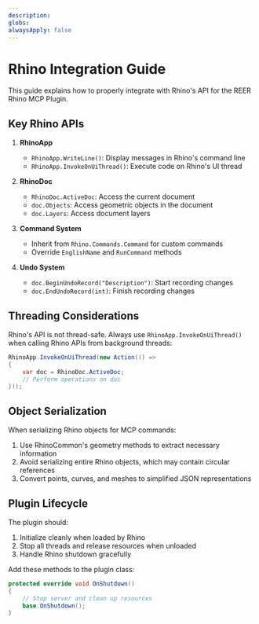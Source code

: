 ```yaml
---
description:
globs:
alwaysApply: false
---
```

# Rhino Integration Guide

This guide explains how to properly integrate with Rhino's API for the REER Rhino MCP Plugin.

## Key Rhino APIs

1. **RhinoApp**
   - `RhinoApp.WriteLine()`: Display messages in Rhino's command line
   - `RhinoApp.InvokeOnUiThread()`: Execute code on Rhino's UI thread

2. **RhinoDoc**
   - `RhinoDoc.ActiveDoc`: Access the current document
   - `doc.Objects`: Access geometric objects in the document
   - `doc.Layers`: Access document layers

3. **Command System**
   - Inherit from `Rhino.Commands.Command` for custom commands
   - Override `EnglishName` and `RunCommand` methods

4. **Undo System**
   - `doc.BeginUndoRecord("Description")`: Start recording changes
   - `doc.EndUndoRecord(int)`: Finish recording changes

## Threading Considerations

Rhino's API is not thread-safe. Always use `RhinoApp.InvokeOnUiThread()` when calling Rhino APIs from background threads:

```csharp
RhinoApp.InvokeOnUiThread(new Action(() =>
{
    var doc = RhinoDoc.ActiveDoc;
    // Perform operations on doc
}));
```

## Object Serialization

When serializing Rhino objects for MCP commands:

1. Use RhinoCommon's geometry methods to extract necessary information
2. Avoid serializing entire Rhino objects, which may contain circular references
3. Convert points, curves, and meshes to simplified JSON representations

## Plugin Lifecycle

The plugin should:

1. Initialize cleanly when loaded by Rhino
2. Stop all threads and release resources when unloaded
3. Handle Rhino shutdown gracefully

Add these methods to the plugin class:

```csharp
protected override void OnShutdown()
{
    // Stop server and clean up resources
    base.OnShutdown();
}
```
